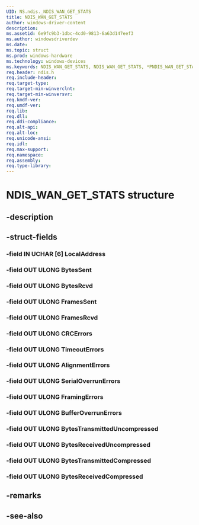 ```yaml
---
UID: NS.ndis._NDIS_WAN_GET_STATS
title: NDIS_WAN_GET_STATS
author: windows-driver-content
description: 
ms.assetid: 6e9fc9b3-1dbc-4cd0-9813-6a63d147eef3
ms.author: windowsdriverdev
ms.date: 
ms.topic: struct
ms.prod: windows-hardware
ms.technology: windows-devices
ms.keywords: NDIS_WAN_GET_STATS, NDIS_WAN_GET_STATS, *PNDIS_WAN_GET_STATS
req.header: ndis.h
req.include-header:
req.target-type:
req.target-min-winverclnt:
req.target-min-winversvr:
req.kmdf-ver:
req.umdf-ver:
req.lib:
req.dll:
req.ddi-compliance:
req.alt-api:
req.alt-loc:
req.unicode-ansi:
req.idl:
req.max-support:
req.namespace:
req.assembly:
req.type-library:
---
```


# NDIS_WAN_GET_STATS structure

## -description



## -struct-fields

### -field IN UCHAR [6] LocalAddress			
 	
### -field OUT ULONG BytesSent			
 	
### -field OUT ULONG BytesRcvd			
 	
### -field OUT ULONG FramesSent			
 	
### -field OUT ULONG FramesRcvd			
 	
### -field OUT ULONG CRCErrors			
 	
### -field OUT ULONG TimeoutErrors			
 	
### -field OUT ULONG AlignmentErrors			
 	
### -field OUT ULONG SerialOverrunErrors			
 	
### -field OUT ULONG FramingErrors			
 	
### -field OUT ULONG BufferOverrunErrors			
 	
### -field OUT ULONG BytesTransmittedUncompressed			
 	
### -field OUT ULONG BytesReceivedUncompressed			
 	
### -field OUT ULONG BytesTransmittedCompressed			
 	
### -field OUT ULONG BytesReceivedCompressed			
 	
## -remarks

## -see-also